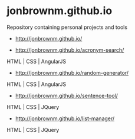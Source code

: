 # jonbrownm.github.io
Repository containing personal projects and tools

* http://jonbrownm.github.io/

* http://jonbrownm.github.io/acronym-search/
 
HTML | CSS | AngularJS

* http://jonbrownm.github.io/random-generator/

HTML | CSS | AngularJS

* http://jonbrownm.github.io/sentence-tool/

HTML | CSS | JQuery

* http://jonbrownm.github.io/list-manager/

HTML | CSS | JQuery
